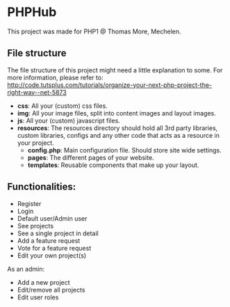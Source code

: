 # PHPHub

This project was made for PHP1 @ Thomas More, Mechelen.

## File structure

The file structure of this project might need a little explanation to some.
For more information, please refer to: http://code.tutsplus.com/tutorials/organize-your-next-php-project-the-right-way--net-5873

* **css**: All your (custom) css files.
* **img**: All your image files, split into content images and layout images.
* **js**: All your (custom) javascript files.
* **resources**: The resources directory should hold all 3rd party libraries, custom libraries, configs and any other code that acts as a resource in your project.
	* **config.php**: Main configuration file. Should store site wide settings.
	* **pages**: The different pages of your website.
	* **templates**: Reusable components that make up your layout.
	
## Functionalities:

* Register
* Login
* Default user/Admin user
* See projects
* See a single project in detail
* Add a feature request
* Vote for a feature request
* Edit your own project(s)

As an admin:

* Add a new project
* Edit/remove all projects
* Edit user roles